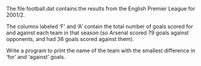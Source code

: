 The file football.dat contains the results from the English Premier League for 2001/2. 

The columns labeled ‘F’ and ‘A’ contain the total number of goals scored for and against each team in that season (so Arsenal scored 79 goals against opponents, and had 36 goals scored against them).
 
Write a program to print the name of the team with the smallest difference in ‘for’ and ‘against’ goals.